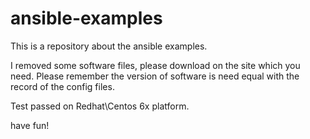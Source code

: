 # ansible-examples
This is a repository about the ansible examples.

I removed some software files, please download on the site which you need.
Please remember the version of software is need equal with the record of the config files.

Test passed on Redhat\Centos 6x platform.

have fun!
